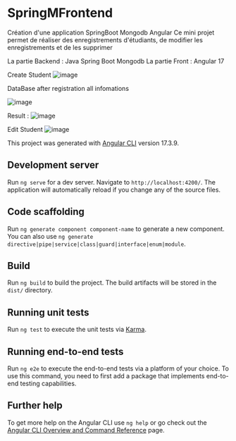# SpringMFrontend

Création d'une application SpringBoot Mongodb Angular
Ce mini projet permet de réaliser des enregistrements d'étudiants, de modifier les enregistrements et de les supprimer

La partie Backend : Java Spring Boot Mongodb
La partie Front : Angular 17

Create Student
![image](https://github.com/user-attachments/assets/9f6bb43c-9340-4eec-8bc6-6f0eccf6e710)

DataBase after registration all infomations

![image](https://github.com/user-attachments/assets/c8d3491a-6dc6-4e6e-932d-66190959344c)

Result : 
![image](https://github.com/user-attachments/assets/f8671586-183e-4bf2-a8e8-c738f0479798)


Edit Student
![image](https://github.com/user-attachments/assets/c7fe743a-0aaf-4731-98c4-792fb4c0004f)


This project was generated with [Angular CLI](https://github.com/angular/angular-cli) version 17.3.9.

## Development server

Run `ng serve` for a dev server. Navigate to `http://localhost:4200/`. The application will automatically reload if you change any of the source files.

## Code scaffolding

Run `ng generate component component-name` to generate a new component. You can also use `ng generate directive|pipe|service|class|guard|interface|enum|module`.

## Build

Run `ng build` to build the project. The build artifacts will be stored in the `dist/` directory.

## Running unit tests

Run `ng test` to execute the unit tests via [Karma](https://karma-runner.github.io).

## Running end-to-end tests

Run `ng e2e` to execute the end-to-end tests via a platform of your choice. To use this command, you need to first add a package that implements end-to-end testing capabilities.

## Further help

To get more help on the Angular CLI use `ng help` or go check out the [Angular CLI Overview and Command Reference](https://angular.io/cli) page.
